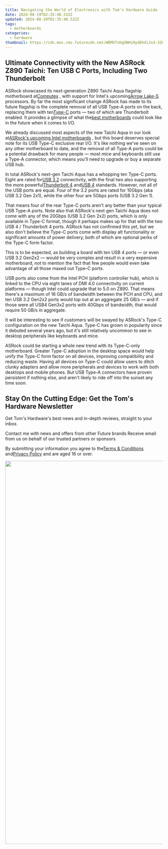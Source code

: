 ```yaml
---
title: Navigating the World of Electronics with Tom's Hardware Guide
date: 2024-08-19T02:35:40.532Z
updated: 2024-08-20T02:35:40.532Z
tags:
  - motherboards
categories:
  - hardware
thumbnail: https://cdn.mos.cms.futurecdn.net/WDM5fsKgGNHiHyd6hdiJsd-320-80.jpg
---
```


## Ultimate Connectivity with the New ASRock Z890 Taichi: Ten USB C Ports, Including Two Thunderbolt

ASRock showcased its next-generation Z890 Taichi Aqua flagship motherboard at[Computex](https://tools.techidaily.com) , with support for Intel's upcoming[Arrow Lake-S](https://tools.techidaily.com) processors. By far the most significant change ASRock has made to its future flagship is the complete removal of all USB Type-A ports on the back, replacing them with ten[Type-C](https://tools.techidaily.com) ports — two of which are Thunderbolt enabled. It provides a glimpse of what the[best motherboards](https://tools.techidaily.com) could look like in the future when it comes to I/O.  
  
 We already discussed most aspects of the new Taichi Aqua in our look at[ASRock's upcoming Intel motherboards](https://tools.techidaily.com) , but this board deserves special note for its USB Type-C exclusive rear I/O. It's like nothing we've seen on any other motherboard to date, and the removal of all Type-A ports could be a potential drawback for many people — most mice and keyboards still use a Type-A connector, which means you'll need to upgrade or buy a separate USB hub.  
  
 In total ASRock's next-gen Taichi Aqua has a whopping ten Type-C ports. Eight are rated for[USB 3.2](https://tools.techidaily.com) connectivity, with the final two also supporting the more powerful[Thunderbolt 4](https://tools.techidaily.com) and[USB 4](https://tools.techidaily.com) standards. However, not all of the USB ports are equal. Four of the 3.2 ports are rated for 10Gbps (aka USB 3.2 Gen 2x1), while the other four are 5Gbps ports (USB 3.2 Gen 1).  
  
 That means four of the rear Type-C ports aren't any better than your typical USB Type-A ports. Note also that ASRock's next gen Taichi Aqua does not come with any of the 20Gbps (USB 3.2 Gen 2x2) ports, which is only available in Type-C format, though it perhaps makes up for that with the two USB 4 / Thunderbolt 4 ports. ASRock has not confirmed this yet, but we also don't believe the Type-C ports come with display alt functionality or significant amounts of power delivery, both of which are optional perks of the Type-C form factor.  
  
 This is to be expected, as building a board with ten USB 4 ports — or even USB 3.2 Gen2x2 — would be very complex and result in a very expensive motherboard, not to mention the fact that few people would even take advantage of all those maxed out Type-C ports.  
  
 USB ports also come from the Intel PCH (platform controller hub), which is linked to the CPU via eight lanes of DMI 4.0 connectivity on current platforms — though Intel could upgrade that to 5.0 on Z890\. That means there's a maximum of 16 GB/s of bandwidth between the PCH and CPU, and ten USB 3.2 Gen2x2 ports would top out at an aggregate 25 GB/s — and if those were all USB4 Gen3x2 ports with 40Gbps of bandwidth, that would require 50 GB/s in aggregate.  
  
 It will be interesting to see if customers will be swayed by ASRock's Type-C configuration on the new Taichi Aqua. Type-C has grown in popularity since it debuted several years ago, but it's still relatively uncommon to see in desktop peripherals like keyboards and mice.  
  
 ASRock could be starting a whole new trend with its Type-C-only motherboard. Greater Type-C adoption in the desktop space would help unify the Type-C form factor on all devices, improving compatibility and reducing waste. Having all devices on Type-C could allow users to ditch clunky adapters and allow more peripherals and devices to work with both desktops and mobile phones. But USB Type-A connectors have proven persistent if nothing else, and aren't likely to ride off into the sunset any time soon.

## Stay On the Cutting Edge: Get the Tom's Hardware Newsletter

 Get Tom's Hardware's best news and in-depth reviews, straight to your inbox.

 Contact me with news and offers from other Future brands  Receive email from us on behalf of our trusted partners or sponsors

 By submitting your information you agree to the[Terms & Conditions](https://futureplc.com/terms-conditions/) and[Privacy Policy](https://futureplc.com/privacy-policy/) and are aged 16 or over.

<ins class="adsbygoogle"
     style="display:block"
     data-ad-format="autorelaxed"
     data-ad-client="ca-pub-7571918770474297"
     data-ad-slot="1223367746"></ins>



<ins class="adsbygoogle"
     style="display:block"
     data-ad-client="ca-pub-7571918770474297"
     data-ad-slot="8358498916"
     data-ad-format="auto"
     data-full-width-responsive="true"></ins>



<!-- affiliate ads begin -->
<a href="https://vapordna.pxf.io/c/5597632/1496243/17238" target="_top" id="1496243"><img src="//a.impactradius-go.com/display-ad/17238-1496243" border="0" alt="" width="1000" height="1221"/></a><img height="0" width="0" src="https://imp.pxf.io/i/5597632/1496243/17238" style="position:absolute;visibility:hidden;" border="0" />
<!-- affiliate ads end -->